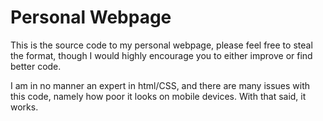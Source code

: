 # Personal Webpage

This is the source code to my personal webpage, please feel free to steal the format, though I would highly encourage you to either improve or find better code.

I am in no manner an expert in html/CSS, and there are many issues with this code, namely how poor it looks on mobile devices. With that said, it works.
